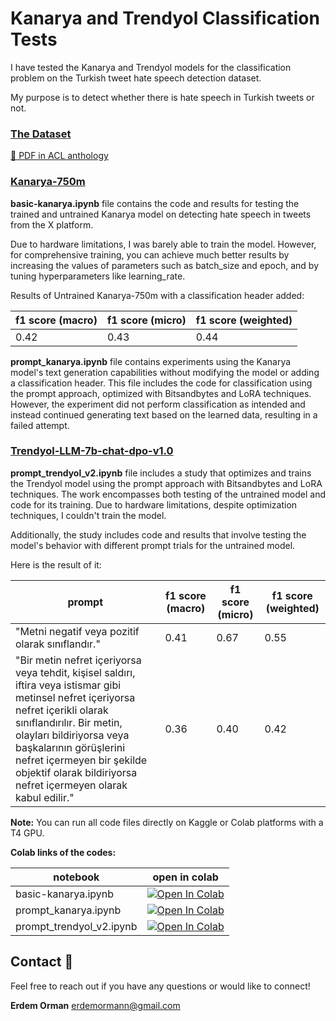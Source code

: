 # Kanarya and Trendyol Classification Tests

I have tested the Kanarya and Trendyol models for the classification problem on the Turkish tweet hate speech detection dataset. 

My purpose is to detect whether there is hate speech in Turkish tweets or not.

### [The Dataset](https://github.com/boun-tabi/case-2024-hsd-2lang/)

[📖 PDF in ACL anthology](https://aclanthology.org/2024.case-1.32.pdf)


### [Kanarya-750m](https://huggingface.co/asafaya/kanarya-750m)

**basic-kanarya.ipynb** file contains the code and results for testing the trained and untrained Kanarya model on detecting hate speech in tweets from the X platform. 

Due to hardware limitations, I was barely able to train the model. However, for comprehensive training, you can achieve much better results by increasing the values of parameters such as batch_size and epoch, and by tuning hyperparameters like learning_rate.

Results of Untrained Kanarya-750m with a classification header added:

| f1 score (macro) | f1 score (micro)| f1 score (weighted)
| ------------- | ------------- | ------------- |  
 | 0.42 | 0.43 | 0.44  |

**prompt_kanarya.ipynb** file contains experiments using the Kanarya model's text generation capabilities without modifying the model or adding a classification header. This file includes the code for classification using the prompt approach, optimized with Bitsandbytes and LoRA techniques. However, the experiment did not perform classification as intended and instead continued generating text based on the learned data, resulting in a failed attempt.


### [Trendyol-LLM-7b-chat-dpo-v1.0](https://huggingface.co/Trendyol/Trendyol-LLM-7b-chat-dpo-v1.0)

**prompt_trendyol_v2.ipynb** file includes a study that optimizes and trains the Trendyol model using the prompt approach with Bitsandbytes and LoRA techniques. The work encompasses both testing of the untrained model and code for its training. Due to hardware limitations, despite optimization techniques, I couldn't train the model.

Additionally, the study includes code and results that involve testing the model's behavior with different prompt trials for the untrained model. 

Here is the result of it:

| prompt | f1 score (macro) | f1 score (micro)| f1 score (weighted)
| ------------- | ------------- | ------------- | ------------- | 
| "Metni negatif veya pozitif olarak sınıflandır."   | 0.41| 0.67  | 0.55  |
| "Bir metin nefret içeriyorsa veya tehdit, kişisel saldırı, iftira veya istismar gibi metinsel nefret içeriyorsa nefret içerikli olarak sınıflandırılır. Bir metin, olayları bildiriyorsa veya başkalarının görüşlerini nefret içermeyen bir şekilde objektif olarak bildiriyorsa nefret içermeyen olarak kabul edilir."  | 0.36  | 0.40  | 0.42  |

**Note:** You can run all code files directly on Kaggle or Colab platforms with a T4 GPU.

**Colab links of the codes:**

| notebook       | open in colab                             |
|----------------|---------------------------------------------|
| basic-kanarya.ipynb          | [![Open In Colab](https://colab.research.google.com/assets/colab-badge.svg)](https://colab.research.google.com/drive/1CqXcfAWxS2dMJRNH2HgRMmDKQMsDQSbN?usp=drive_open)
| prompt_kanarya.ipynb         | [![Open In Colab](https://colab.research.google.com/assets/colab-badge.svg)](https://colab.research.google.com/drive/1ANBjzDX3aZM3DGrE_5ytP8MIw7Os6yGi?usp=drive_open) |
| prompt_trendyol_v2.ipynb     | [![Open In Colab](https://colab.research.google.com/assets/colab-badge.svg)](https://colab.research.google.com/drive/1HvvlLMDhv_o7o94PvsIg4rEWeD8j3vjc?usp=drive_open) |


## Contact 📧

Feel free to reach out if you have any questions or would like to connect!

**Erdem Orman** [erdemormann@gmail.com](mailto:erdemormann@gmail.com)





